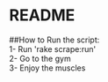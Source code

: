 # README

##How to Run the script:  
  1- Run 'rake scrape:run'  
  2- Go to the gym  
  3- Enjoy the muscles
